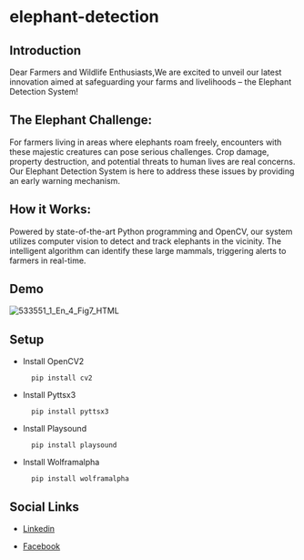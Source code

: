 # elephant-detection

## Introduction

Dear Farmers and Wildlife Enthusiasts,We are excited to unveil our latest innovation aimed at safeguarding your farms and livelihoods – the Elephant Detection System!

## The Elephant Challenge:

For farmers living in areas where elephants roam freely, encounters with these majestic creatures can pose serious challenges. Crop damage, property destruction, and potential threats to human lives are real concerns. Our Elephant Detection System is here to address these issues by providing an early warning mechanism. 

## How it Works:

Powered by state-of-the-art Python programming and OpenCV, our system utilizes computer vision to detect and track elephants in the vicinity. The intelligent algorithm can identify these large mammals, triggering alerts to farmers in real-time.  

## Demo

![533551_1_En_4_Fig7_HTML](https://github.com/nithushanmoham/elephant-detection/assets/106969157/5128c1c0-e592-4b79-b092-83ad7e7ed633)

## Setup

- Install OpenCV2

  ```
    pip install cv2
  ```

  
- Install Pyttsx3

  ```
    pip install pyttsx3
  ```
  
- Install Playsound


  ```
    pip install playsound
  ```
  
- Install Wolframalpha


  ```
    pip install wolframalpha
  ```

## Social Links

* [Linkedin](https://www.linkedin.com/in/nithushanmohan/)

* [Facebook](https://www.facebook.com/profile.php?id=100077725721945)

  
